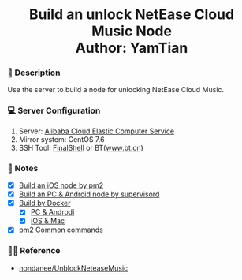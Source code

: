 <h1 align="center">
  Build an unlock NetEase Cloud Music Node
  <br>
  Author: YamTian
</h1>

### 📜 Description
Use the server to build a node for unlocking NetEase Cloud Music.
### 💻 Server Configuration
1. Server: [Alibaba Cloud Elastic Computer Service](https://www.aliyun.com/product/swas)
2. Mirror system: CentOS 7.6
3. SSH Tool: [FinalShell](http://www.hostbuf.com/t/988.html) or BT(www.bt.cn)
### 📔 Notes
- [x] [Build an iOS node by pm2](https://github.com/YamTian/Notes/blob/master/NeteaseMusic/iOS.md)
- [x] [Build an PC & Android node by supervisord](https://github.com/YamTian/Notes/blob/master/NeteaseMusic/Window&Android.md)
- [x] [Build by Docker](https://github.com/YamTian/Notes/blob/master/NeteaseMusic/Docker.md)
  - [x] [PC & Androdi](https://github.com/YamTian/Notes/blob/master/NeteaseMusic/Docker.md)
  - [x] [iOS & Mac](https://github.com/YamTian/Notes/blob/master/NeteaseMusic/Docker.md)
- [x] [pm2 Common commands](https://github.com/YamTian/Notes/blob/master/NeteaseMusic/pm2.md)
### 👨‍💻 Reference
- [nondanee/UnblockNeteaseMusic](https://github.com/nondanee/UnblockNeteaseMusic)
